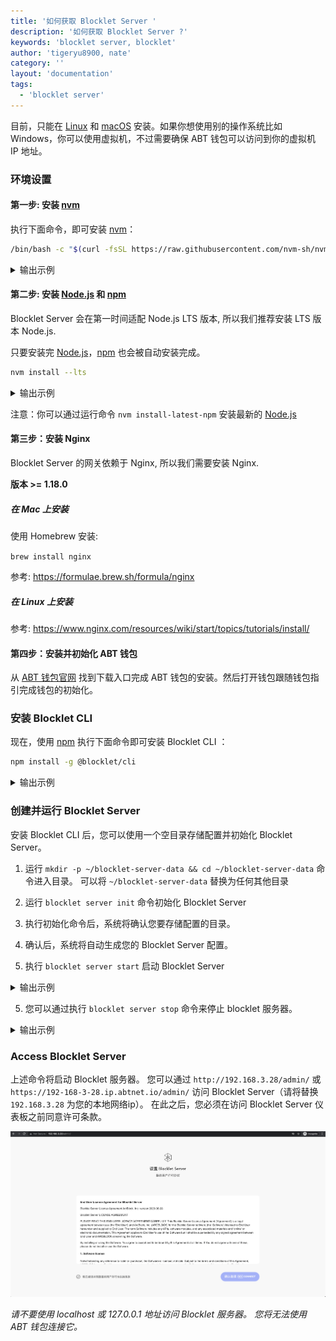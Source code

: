 ```yaml
---
title: '如何获取 Blocklet Server '
description: '如何获取 Blocklet Server ?'
keywords: 'blocklet server, blocklet'
author: 'tigeryu8900, nate'
category: ''
layout: 'documentation'
tags:
  - 'blocklet server'
---
```


目前，只能在 [Linux] 和 [macOS] 安装。如果你想使用别的操作系统比如 Windows，你可以使用虚拟机，不过需要确保 ABT 钱包可以访问到你的虚拟机 IP 地址。

### 环境设置

#### 第一步: 安装 [nvm]

执行下面命令，即可安装 [nvm]：

```bash
/bin/bash -c "$(curl -fsSL https://raw.githubusercontent.com/nvm-sh/nvm/master/install.sh)"
```

<details>
<summary>输出示例</summary>

![安装 nvm](./images/install_nvm.gif)

</details>

#### 第二步: 安装 [Node.js] 和 [npm]

Blocklet Server 会在第一时间适配 Node.js LTS 版本, 所以我们推荐安装 LTS 版本 Node.js.

只要安装完 [Node.js]，[npm] 也会被自动安装完成。

```bash
nvm install --lts
```

<details>
<summary>输出示例</summary>

![install Node.js](./images/install_nodejs_lts.gif)

</details>

注意：你可以通过运行命令 `nvm install-latest-npm` 安装最新的 [Node.js]

#### 第三步：安装 Nginx

Blocklet Server 的网关依赖于 Nginx, 所以我们需要安装 Nginx.

**版本 >= 1.18.0**

##### 在 Mac 上安装

使用 Homebrew 安装:

`brew install nginx`

参考: https://formulae.brew.sh/formula/nginx

##### 在 Linux 上安装

参考: https://www.nginx.com/resources/wiki/start/topics/tutorials/install/

#### 第四步：安装并初始化 ABT 钱包

从 [ABT 钱包官网](http://abtwallet.io) 找到下载入口完成 ABT 钱包的安装。然后打开钱包跟随钱包指引完成钱包的初始化。

### 安装 Blocklet CLI 

现在，使用 [npm] 执行下面命令即可安装 Blocklet CLI ：

```bash
npm install -g @blocklet/cli
```

<details>
<summary>输出示例</summary>

```
LinkdeMacBook-Pro:demo linchen$ npm install -g @blocklet/cli

/Users/linchen/.nvm/versions/node/v14.17.1/bin/blocklet -> /Users/linchen/.nvm/versions/node/v14.17.1/lib/node_modules/@blocklet/cli/bin/blocklet.js

+ @blocklet/cli@1.6.1
added 7 packages from 3 contributors, removed 7 packages and updated 125 packages in 123.454s
```

</details>

### 创建并运行 Blocklet Server

安装 Blocklet CLI 后，您可以使用一个空目录存储配置并初始化 Blocklet Server。

1. 运行 `mkdir -p ~/blocklet-server-data && cd ~/blocklet-server-data` 命令进入目录。 可以将 `~/blocklet-server-data` 替换为任何其他目录

2. 运行 `blocklet server init` 命令初始化 Blocklet Server

3. 执行初始化命令后，系统将确认您要存储配置的目录。

4. 确认后，系统将自动生成您的 Blocklet Server 配置。

5. 执行 `blocklet server start` 启动 Blocklet Server

<details>
<summary>输出示例</summary>

```
linchen@LinkdeMacBook-Pro demo % blocklet server init
blocklet server v1.6.1
? Are you sure to initialize a Blocklet Server instance in the current directory(/Users/linchen/code/arcblock/ad/demo) Yes
✔ Blocklet Server configuration is successfully generated /Users/linchen/code/arcblock/ad/demo/.abtnode/abtnode.yml
ℹ blocklet server start

linchen@LinkdeMacBook-Pro demo % blocklet server start
blocklet server v1.6.1
ℹ Node did from config zNKoXYcX3yy74pFiNr3UcrtkmhkPccZE5Sso
ℹ Load config from /Users/linchen/code/arcblock/ad/demo/.abtnode/abtnode.yml
✔ Blocklet Server DB Proxy ready on port 40404
✔ Blocklet Server Event Hub ready on port 40407
✔ Blocklet Server Updater ready on port 40405
✔ Dashboard HTTPS certificate was downloaded successfully!
✔ Starting Blocklet Server Service... Done in 7.086s
✔ Starting Blocklet Server Daemon... Done in 13.095s
✔ You can access your Blocklet Server with either of the following URLs

HTTP URLs:

- http://192.168.3.28/admin/ [private]
- http://60.24.229.153/admin/ [public]

Secure URLs (Recommended):

- https://192-168-3-28.ip.abtnet.io/admin/ [private]
- https://60-24-229-153.ip.abtnet.io/admin/ [public]
linchen@LinkdeMacBook-Pro demo %
```

</details>

5. 您可以通过执行 `blocklet server stop` 命令来停止 blocklet 服务器。

<details>
<summary>输出示例</summary>

```
linchen@LinkdeMacBook-Pro demo % blocklet server stop
blocklet server v1.6.1
ℹ Node did from config zNKoXYcX3yy74pFiNr3UcrtkmhkPccZE5Sso
ℹ Load config from /Users/linchen/code/arcblock/ad/demo/.abtnode/abtnode.yml
✔ Sending shutdown notification to web dashboard users Done in 2.055s
✔ Routing engine is stopped successfully
✔ abt-node-daemon is stopped successfully
✔ abt-node-service is stopped successfully
✔ abt-node-updater is stopped successfully
✔ abt-node-db-hub is stopped successfully
✔ abt-node-log-rotate is stopped successfully
✔ abt-node-event-hub is stopped successfully
✔ Done!
```

</details>

### Access Blocklet Server

上述命令将启动 Blocklet 服务器。 您可以通过 `http://192.168.3.28/admin/` 或 `https://192-168-3-28.ip.abtnet.io/admin/` 访问 Blocklet Server（请将替换 `192.168.3.28` 为您的本地网络ip）。 在此之后，您必须在访问 Blocklet Server 仪表板之前同意许可条款。

![Blocklet Server Terms](./images/server_acceptterms.png)

*请不要使用 localhost 或 127.0.0.1 地址访问 Blocklet 服务器。 您将无法使用 ABT 钱包连接它。*

[linux]: https://www.linux.org
[macos]: https://www.apple.com/macos
[nvm]: https://github.com/nvm-sh/nvm
[node.js]: https://nodejs.org
[npm]: https://www.npmjs.com
